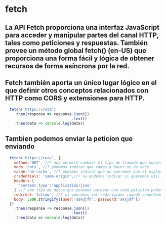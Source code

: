 # fetch 
## La API Fetch proporciona una interfaz JavaScript para acceder y manipular partes del canal HTTP, tales como peticiones y respuestas. También provee un método global fetch() (en-US) que proporciona una forma fácil y lógica de obtener recursos de forma asíncrona por la red.
## Fetch también aporta un único lugar lógico en el que definir otros conceptos relacionados con HTTP como CORS y extensiones para HTTP.
```javascript
  fetch('https://ruta')
    .then(response => response.json())
                              .text()
    .then(data => console.log(data))
```
## Tambien podemos enviar la peticion que enviando
```javascript
  fetch('https://ruta', {
    method:'GET', //? nos permite cambiar el tipo de llamado que nosotros estamos utilizando GET\POST\PUT\DELETE
    mode:'cors', //? podemos indicar que vamos a hacer us de cors
    cache:'no-cache', //? podemos indicar que no queremos que el esplorador me devuelva el cache
    credentials: 'same-origin',//? le podemos indicar si queremos utilizar credenciales a la hora de estar conectandonos con el servidor
    headers:{
      'content-type':'application/json'
    } //? son tipo de datos que podemos agregar con cada peticion podemos agregar un id para poder identificar al usuario en el servidor tambien podemos indicar el tipo de contenido que nosotro queremos
    redirect:'follow', //? si queremos ser redirigidos cuando conectemos al servidor ya que si el servidor nos mando a otra pagina web le indicamos qu elops sigua
    body: JSON.stringify({user:'askdjfh', password:'aksjdf'})
  })
    .then(response => response.json())
                              .text()
    .then(data => console.log(data))
```
